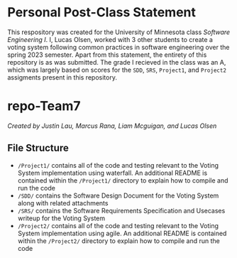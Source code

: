 # Personal Post-Class Statement
This respository was created for the University of Minnesota class _Software Engineering I_.  I, Lucas Olsen, worked with 3 other students to create a voting system following common practices in software engineering over the spring 2023 semester.  Apart from this statement, the entirety of this repository is as was submitted.  The grade I recieved in the class was an A, which was largely based on scores for the `SDD`, `SRS`, `Project1`, and `Project2` assigments present in this repository.

# repo-Team7
*Created by Justin Lau, Marcus Rana, Liam Mcguigan, and Lucas Olsen*

## File Structure
- `/Project1/` contains all of the code and testing relevant to the Voting System implementation using waterfall.  An additional README is contained within the `/Project1/` directory to explain how to compile and run the code
- `/SDD/` contains the Software Design Document for the Voting System along with related attachments
- `/SRS/` contains the Software Requirements Specification and Usecases writeup for the Voting System
- `/Project2/` contains all of the code and testing relevant to the Voting System implementation using agile.  An additional README is contained within the `/Project2/` directory to explain how to compile and run the code
